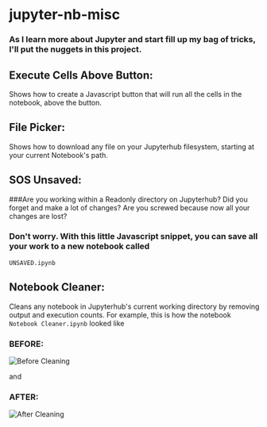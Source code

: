 # jupyter-nb-misc

### As I learn more about Jupyter and start fill up my bag of tricks, I'll put the nuggets in this project.

## Execute Cells Above Button:
Shows how to create a Javascript button that will run all the cells in the notebook, above the button.

## File Picker:
Shows how to download any file on your Jupyterhub filesystem, starting at your current Notebook's path.

## SOS Unsaved:
###Are you working within a Readonly directory on Jupyterhub? Did you forget and make a lot of changes?
Are you screwed because now all your changes are lost?

### Don't worry. With this little Javascript snippet, you can save all your work to a new notebook called
`UNSAVED.ipynb`

## Notebook Cleaner:
Cleans any notebook in Jupyterhub's current working directory by removing output and execution counts.
For example, this is how the notebook `Notebook Cleaner.ipynb` looked like

### **BEFORE:**
![Before Cleaning](https://d2ba1wehz8pq9c.cloudfront.net/Others/before_a6ad952e540c4a4f9764fc187c7b7361.png)

and

### **AFTER:**
![After Cleaning](https://d2ba1wehz8pq9c.cloudfront.net/Others/after_46eef10ab2f44e05b99fe4d634060b6b.png)
